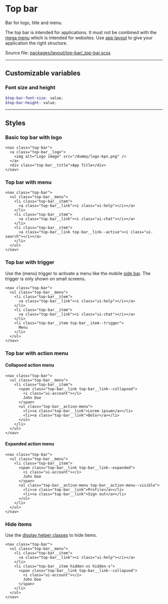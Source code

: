 # Top bar
Bar for logo, title and menu.

The top bar is intended for applications. It must not be combined with the [mega menu](/layout/mega-menu) which is intended for websites. Use [app layout](/layout/app-layout) to give your application the right structure.

Source file: [packages/layout/top-bar/_top-bar.scss](https://github.com/kpn/kpn-style/blob/master/packages/layout/top-bar/_top-bar.scss)

---

## Customizable variables

### Font size and height
```scss
$top-bar-font-size: value;
$top-bar-height: value;
```

---

## Styles

### Basic top bar with logo
```html*example="top-bar"
<nav class="top-bar">
  <a class="top-bar__logo">
    <img alt="Logo image" src="/dummy/logo-kpn.png" />
  </a>
  <div class="top-bar__title">App Title</div>
</nav>
```

### Top bar with menu
```html*example="top-bar"
<nav class="top-bar">
  <ul class="top-bar__menu">
    <li class="top-bar__item">
      <a class="top-bar__link"><i class="ui-help"></i></a>
    </li>
    <li class="top-bar__item">
      <a class="top-bar__link"><i class="ui-chat"></i></a>
    </li>    
    <li class="top-bar__item">
      <a class="top-bar__link top-bar__link--active"><i class="ui-search"></i></a>
    </li>            
  </ul>
</nav>
```

### Top bar with trigger
Use the (menu) trigger to activate a menu like the mobile [side bar](/layout/side-bar). The trigger is only shown on small screens.

```html*example="top-bar"
<nav class="top-bar">
  <ul class="top-bar__menu">
    <li class="top-bar__item">
      <a class="top-bar__link"><i class="ui-help"></i></a>
    </li>
    <li class="top-bar__item">
      <a class="top-bar__link"><i class="ui-chat"></i></a>
    </li>    
    <li class="top-bar__item top-bar__item--trigger">
      Menu
    </li>            
  </ul>
</nav>
```

### Top bar with action menu

#### Collapsed action menu
```html*example="top-bar"
<nav class="top-bar">
  <ul class="top-bar__menu">
    <li class="top-bar__item">
      <span class="top-bar__link top-bar__link--collapsed">
        <i class="ui-account"></i>
        John Doe
      </span>
      <ul class="top-bar__action-menu">
        <li><a class="top-bar__link">Lorem ipsum</a></li>
        <li><a class="top-bar__link">Dolor</a></li>
      </ul>
    </li>           
  </ul>
</nav>
```

#### Expanded action menu
```html*example="top-bar"
<nav class="top-bar">
  <ul class="top-bar__menu">
    <li class="top-bar__item">
      <span class="top-bar__link top-bar__link--expanded">
        <i class="ui-account"></i>
        John Doe
      </span>
      <ul class="top-bar__action-menu top-bar__action-menu--visible">
        <li><a class="top-bar__link">Profile</a></li>
        <li><a class="top-bar__link">Sign out</a></li>
      </ul>
    </li>           
  </ul>
</nav>
```

### Hide items
Use the [display helper classes](/base/common) to hide items.

```html*example="top-bar"
<nav class="top-bar">
  <ul class="top-bar__menu">
    <li class="top-bar__item">
      <a class="top-bar__link"><i class="ui-help"></i></a>
    </li>
    <li class="top-bar__item hidden-xs hidden-s">
      <span class="top-bar__link top-bar__link--collapsed">
        <i class="ui-account"></i>
        John Doe
      </span>
    </li>                 
  </ul>
</nav>
```
